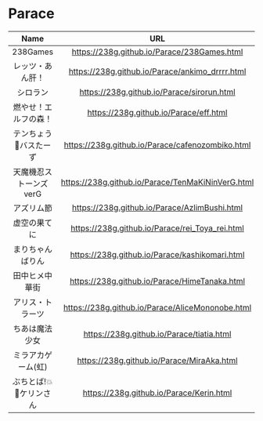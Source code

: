 # Parace

|Name|URL|Release|
|:---:|:---:|:---:|
|238Games|https://238g.github.io/Parace/238Games.html|2018/4/8|
|レッツ・あん肝！|https://238g.github.io/Parace/ankimo_drrrr.html|2018/2/18|
|シロラン|https://238g.github.io/Parace/sirorun.html|2018/3/2|
|燃やせ！エルフの森！|https://238g.github.io/Parace/eff.html| 2018/3/6|
|テンちょう🚫バスたーず|https://238g.github.io/Parace/cafenozombiko.html|2018/3/10|
|天魔機忍ストーンズverG|https://238g.github.io/Parace/TenMaKiNinVerG.html|2018/3/17|
|アズリム節|https://238g.github.io/Parace/AzlimBushi.html|2018/3/24|
|虚空の果てに|https://238g.github.io/Parace/rei_Toya_rei.html|2018/3/28|
|まりちゃんばりん|https://238g.github.io/Parace/kashikomari.html|2018/4/1|
|田中ヒメ中華街|https://238g.github.io/Parace/HimeTanaka.html|2018/4/13|
|アリス・トラーツ|https://238g.github.io/Parace/AliceMononobe.html|2018/4/21|
|ちあは魔法少女|https://238g.github.io/Parace/tiatia.html|2018/4/29|
|ミラアカゲーム(虹)|https://238g.github.io/Parace/MiraAka.html|2018/5/12|
|ぶちとば!💥🚀ケリンさん|https://238g.github.io/Parace/Kerin.html|2018/5/16|
